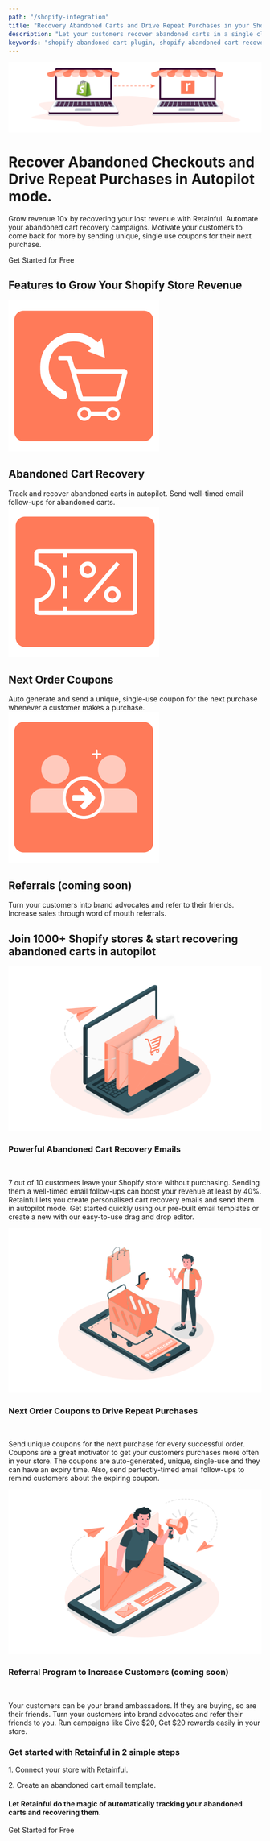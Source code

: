 ```yaml
---
path: "/shopify-integration"
title: "Recovery Abandoned Carts and Drive Repeat Purchases in your Shopify Store"
description: "Let your customers recover abandoned carts in a single click in your Shopify store. Automatically send a series of email follow-ups to recover lost sales. Also send unique, single-use coupons for next purchases automatically."
keywords: "shopify abandoned cart plugin, shopify abandoned cart recovery emails, shopify email follow-ups, shopify next order coupon, recover shopify abandoned carts, retainful shopify features"
---
```

<container>

<div class="platform-page shopify">

<div class="pb-5 platform-intro-container">

<div class="row justify-content-center">

<div class="col-md-8 text-center">

<img class="platform-intro-image" src="../images/landingpage/shopify-integration/features-to-grow.svg">

</div>

<div class="col-md-10 p-4 text-center">

# Recover Abandoned Checkouts and Drive Repeat Purchases in Autopilot mode.

<div class="text-muted platform-intro-description">

Grow revenue 10x by recovering your lost revenue with Retainful. Automate your abandoned cart recovery campaigns. Motivate your customers to come back for more by sending unique, single use coupons for their next purchase.

</div>

<cta url="https://app.retainful.com" rel="noopener" target="_blank">Get Started for Free</cta>

</div>

</div>

</div>


<div class="section-container reward-programs-grid-container">
<div class="row justify-content-center">
<div class="col-md-9">
<h2 class="reward-programs-grid-title">Features to Grow Your Shopify Store Revenue</h2>
</div>
</div>
<div class="row justify-content-center reward-programs-grid">
<div class="col-md-4 reward-program">
<img class="reward-program-icon" src="../images/landingpage/shopify-integration/icon-Abandoned-Cart-Recovery.svg">
<h2 class="reward-program-title">Abandoned Cart Recovery
</h2>
<div class="reward-program-description text-muted">Track and recover abandoned carts in autopilot. Send well-timed email follow-ups for abandoned carts.</div>
</div>
<div class="col-md-4 reward-program">
<img class="reward-program-icon" src="../images/landingpage/shopify-integration/icon-Next-Order-Coupons.svg">
<h2 class="reward-program-title">Next Order Coupons</h2>
<div class="reward-program-description text-muted">Auto generate and send a unique, single-use coupon for the next purchase whenever a customer makes a purchase. 
</div>
</div>
<div class="col-md-4 reward-program">
<img class="reward-program-icon" src="../images/landingpage/shopify-integration/icon-Referrals.svg">
<h2 class="reward-program-title">Referrals (coming soon)</h2>
<div class="reward-program-description text-muted">Turn your customers into brand advocates and refer to their friends. Increase sales through word of mouth referrals.</div>
</div>
</div>
</div>
</div>

</div>

</container>

<div class="p-4 text-center">

## Join 1000+ Shopify stores & start recovering abandoned carts in autopilot

</div>

<container>

<div class="p-5">

<featurecontent featurebodysizeleft="6" featurebodysizerigth="6">

<div slot="left">

![](../images/landingpage/shopify-integration/Powerful-Abandoned-Cart-Recovery-Emails.svg)

</div>

<div slot="right">

### Powerful Abandoned Cart Recovery Emails

<br>

7 out of 10 customers leave your Shopify store without purchasing. Sending them a well-timed   email follow-ups can boost your revenue at least by 40%. 
Retainful lets you create personalised cart recovery emails and send them in autopilot mode. Get started quickly using our pre-built email templates or create a new with our easy-to-use drag and drop editor.

</div>

</featurecontent>

</div>

<div class="p-5">

<featurecontent featurebodysizeleft="6" featurebodysizerigth="6" orderleft="order-two" orderright="order-one">

<div slot="right">

![](../images/landingpage/shopify-integration/Next-Order-Coupons-to-Drive-Repeat-Purchases.svg)

</div>

<div slot="left">

### Next Order Coupons to Drive Repeat Purchases 

<br>

Send unique coupons for the next purchase for every successful order. Coupons are a great motivator to get your customers purchases more often in your store. The coupons are auto-generated, unique, single-use and they can have an expiry time. Also, send perfectly-timed  email follow-ups to remind customers about the expiring coupon.

</div>

</featurecontent>

</div>

<div class="p-5">

<featurecontent featurebodysizeleft="6" featurebodysizerigth="6">

<div slot="left">

![](../images/landingpage/shopify-integration/Referral-Program-to-Increase-Customers.svg)

</div>

<div slot="right">

### Referral Program to Increase Customers (coming soon)

<br>

Your customers can be your brand ambassadors. If they are buying, so are their friends. Turn your customers into brand advocates and refer their friends to you. Run campaigns like Give $20, Get $20 rewards easily in your store.

</div>

</featurecontent>

</div>


</container>

<container>


<row class="align-items-center justify-content-center mb-5">

<column size="10">

<div class="text-center p-3">

### Get started with Retainful in 2 simple steps

</div>

</column>

<column size="5">

<div class="text-left font-weight-bold">

<p class="py-2">1. Connect your store with Retainful.</p>
<p class="py-2">2. Create an abandoned cart email template.</p>

</div>

</column>

</row>

</container>

</container>

<funnel bgcolor="#2e57bf" color="#fff">

<row class="align-items-center justify-content-center">

<column size="12">

<div class="mt-5 p-3 text-white text-center">

#### Let Retainful do the magic of automatically tracking your abandoned carts and recovering them.

<div class="mt-3">

<cta  url="https://app.retainful.com" rel="noopener" target="_blank">Get Started for Free</cta>

</div>

</column>

</div>

</row>

</funnel>
